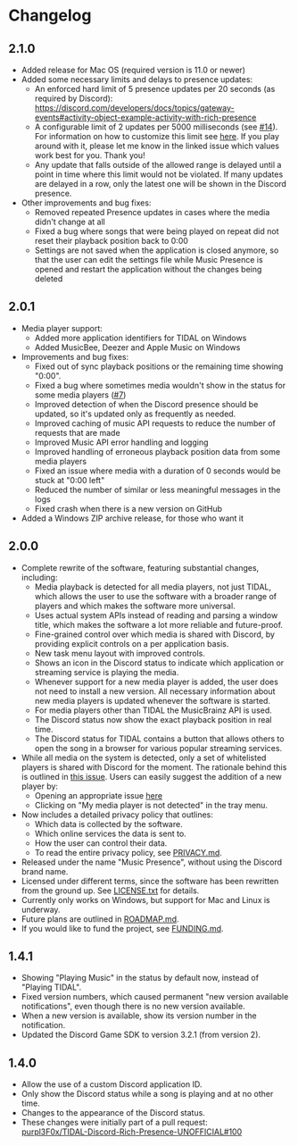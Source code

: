 # Changelog

## 2.1.0

- Added release for Mac OS (required version is 11.0 or newer)
- Added some necessary limits and delays to presence updates:
  - An enforced hard limit of 5 presence updates per 20 seconds (as required by Discord):
    https://discord.com/developers/docs/topics/gateway-events#activity-object-example-activity-with-rich-presence
  - A configurable limit of 2 updates per 5000 milliseconds
    (see [#14](https://github.com/jonasberge/discord-music-presence/issues/14)).
    For information on how to customize this limit see
    [here](https://github.com/jonasberge/discord-music-presence/issues/14#issuecomment-2117614770).
    If you play around with it, please let me know in the linked issue
    which values work best for you. Thank you!
  - Any update that falls outside of the allowed range
    is delayed until a point in time where this limit would not be violated.
    If many updates are delayed in a row, only the latest one
    will be shown in the Discord presence.
- Other improvements and bug fixes:
  - Removed repeated Presence updates in cases where the media didn't change at all
  - Fixed a bug where songs that were being played on repeat
    did not reset their playback position back to 0:00
  - Settings are not saved when the application is closed anymore,
    so that the user can edit the settings file while Music Presence is opened
    and restart the application without the changes being deleted

## 2.0.1

- Media player support:
  - Added more application identifiers for TIDAL on Windows
  - Added MusicBee, Deezer and Apple Music on Windows
- Improvements and bug fixes:
  - Fixed out of sync playback positions or the remaining time showing "0:00".
  - Fixed a bug where sometimes media wouldn't show in the status
    for some media players
    ([#7](https://github.com/jonasberge/discord-music-presence/issues/7))
  - Improved detection of when the Discord presence should be updated,
    so it's updated only as frequently as needed.
  - Improved caching of music API requests to reduce the number of requests that are made
  - Improved Music API error handling and logging
  - Improved handling of erroneous playback position data from some media players
  - Fixed an issue where media with a duration of 0 seconds would be stuck at "0:00 left"
  - Reduced the number of similar or less meaningful messages in the logs
  - Fixed crash when there is a new version on GitHub
- Added a Windows ZIP archive release, for those who want it

## 2.0.0

- Complete rewrite of the software, featuring substantial changes, including:
  - Media playback is detected for all media players, not just TIDAL,
    which allows the user to use the software with a broader range of players
    and which makes the software more universal.
  - Uses actual system APIs instead of reading and parsing a window title,
    which makes the software a lot more reliable and future-proof.
  - Fine-grained control over which media is shared with Discord,
    by providing explicit controls on a per application basis.
  - New task menu layout with improved controls.
  - Shows an icon in the Discord status
    to indicate which application or streaming service is playing the media.
  - Whenever support for a new media player is added,
    the user does not need to install a new version.
    All necessary information about new media players
    is updated whenever the software is started.
  - For media players other than TIDAL the MusicBrainz API is used.
  - The Discord status now show the exact playback position in real time.
  - The Discord status for TIDAL contains a button
    that allows others to open the song in a browser
    for various popular streaming services.
- While all media on the system is detected,
  only a set of whitelisted players is shared with Discord for the moment.
  The rationale behind this is outlined in [this issue](
    https://github.com/jonasberge/discord-music-presence/issues/4).
  Users can easily suggest the addition of a new player by:
  - Opening an appropriate issue [here](
      https://github.com/jonasberge/discord-music-presence/issues/new/choose)
  - Clicking on "My media player is not detected" in the tray menu.
- Now includes a detailed privacy policy that outlines:
  - Which data is collected by the software.
  - Which online services the data is sent to.
  - How the user can control their data.
  - To read the entire privacy policy, see [PRIVACY.md](./PRIVACY.md).
- Released under the name "Music Presence", without using the Discord brand name.
- Licensed under different terms,
  since the software has been rewritten from the ground up.
  See [LICENSE.txt](./LICENSE.txt) for details.
- Currently only works on Windows, but support for Mac and Linux is underway.
- Future plans are outlined in [ROADMAP.md](./ROADMAP.md).
- If you would like to fund the project, see [FUNDING.md](./FUNDING.md).

## 1.4.1

- Showing "Playing Music" in the status by default now,
  instead of "Playing TIDAL".
- Fixed version numbers,
  which caused permanent "new version available notifications",
  even though there is no new version available.
- When a new version is available, show its version number in the notification.
- Updated the Discord Game SDK to version 3.2.1 (from version 2).

## 1.4.0

- Allow the use of a custom Discord application ID.
- Only show the Discord status while a song is playing and at no other time.
- Changes to the appearance of the Discord status.
- These changes were initially part of a pull request:  
  [purpl3F0x/TIDAL-Discord-Rich-Presence-UNOFFICIAL#100](
    https://github.com/purpl3F0x/TIDAL-Discord-Rich-Presence-UNOFFICIAL/pull/100)
